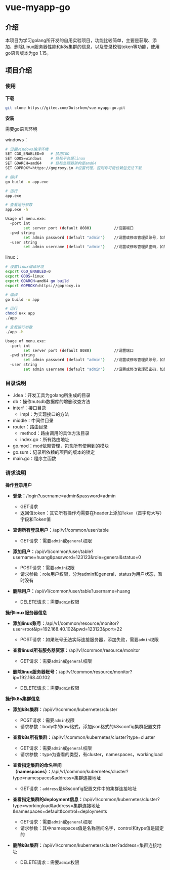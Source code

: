 # vue-myapp-go

## **介绍**

本项目为学习golang所开发的自用实验项目，功能比较简单，主要是获取、添加、删除Linux服务器性能和k8s集群的信息，以及登录校验token等功能，使用go语言版本为go 1.15。

## 项目介绍

### 使用

**下载**

```bash
git clone https://gitee.com/Outsrkem/vue-myapp-go.git
```

**安装**

需要go语言环境

windows：

```bash
# 设置windows编译环境
SET CGO_ENABLED=0	# 禁用CGO
SET GOOS=windows  	# 目标平台是linux
SET GOARCH=amd64  	# 目标处理器架构是amd64
SET GOPROXY=https://goproxy.io #设置代理，否则有可能依赖包无法下载

# 编译
go build -o app.exe

# 运行
app.exe

# 查看运行参数
app.exe -h

Usage of menu.exe:
  -port int
        set server port (default 8080)			//设置端口
  -pwd string
        set admin password (default "admin")	//设置或修改管理员账号，如果没有指定，默认admin
  -user string
        set admin username (default "admin")	//设置或修改管理员密码，如果没有指定，默认admin
```

linux：

```bash
# 设置linux编译环境
export CGO_ENABLED=0 
export GOOS=linux 
export GOARCH=amd64 go build
export GOPROXY=https://goproxy.io

# 编译
go build -o app

# 运行
chmod u+x app
./app

# 查看运行参数
./app -h

Usage of menu.exe:
  -port int
        set server port (default 8080)			//设置端口
  -pwd string
        set admin password (default "admin")	//设置或修改管理员账号，如果没有指定，默认admin
  -user string
        set admin username (default "admin")	//设置或修改管理员密码，如果没有指定，默认admin

```

### 目录说明

- .idea：开发工具为golang所生成的目录
- db：操作nutsdb数据库的增删改查方法
- interf：接口目录
  - impl：为实现接口的方法
- middle：中间件目录
- router：路由目录
  - method：路由调用的具体方法目录
  - index.go：所有路由地址
- go.mod：mod依赖管理，包含所有使用到的模块
- go.sum：记录所依赖的项目的版本的锁定
- main.go：程序主函数

### 请求说明

**操作登录用户**

- **登录：**/login?username=admin&password=admin
  - GET请求
  - 返回值token：其它所有操作均需要在header上添加`Token`（首字母大写）字段和Token值



- **查询所有登录用户：**/api/v1/common/user/table
  - GET请求：需要`admin`或`general`权限



- **添加用户：**/api/v1/common/user/table?username=huang&password=123123&role=general&status=0
  - POST请求：需要`admin`权限
  - 请求参数：role用户权限，分为admin和general，status为用户状态，暂时没有



- **删除用户：**/api/v1/common/user/table?username=huang
  - DELETE请求：需要`admin`权限



**操作linux服务器信息**

- **添加linux账号：**/api/v1/common/resource/monitor?user=root&ip=192.168.40.102&pwd=123123&port=22
  - POST请求：如果账号无法实际连接服务器，添加失败，需要`admin`权限



- **查看linuxl所有服务器资源：**/api/v1/common/resource/monitor
  - GET请求：需要`admin`或`general`权限



- **删除linux服务器账号：**/api/v1/common/resource/monitor?ip=192.168.40.102
  - DELETE请求：需要`admin`权限



**操作k8s集群信息**

- **添加k8s集群：**/api/v1/common/kubernetes/cluster
  - POST请求：需要`admin`权限
  - 请求参数：body中的raw格式，添加json格式的k8sconfig集群配置文件



- **查看k8s所有集群：**/api/v1/common/kubernetes/cluster?type=cluster
  - GET请求：需要`admin`或`general`权限
  - 请求参数：type为查看的类型，有cluster，namespaces，workingload



- **查看指定集群的命名空间（namespaces）：**/api/v1/common/kubernetes/cluster?type=namespaces&address=集群连接地址
  - GET请求：`address`是k8sconfig配置文件中的集群连接地址



- **查看指定集群的deployment信息：**/api/v1/common/kubernetes/cluster?type=workingload&address=集群连接地址&namespaces=default&control=deployments
  - GET请求：需要`admin`或`general`权限
  - 请求参数：其中namespaces值是名称空间名字，control和type值是固定的



- **删除k8s集群：**/api/v1/common/kubernetes/cluster?address=集群连接地址
  - DELETE请求：需要`admin`权限

